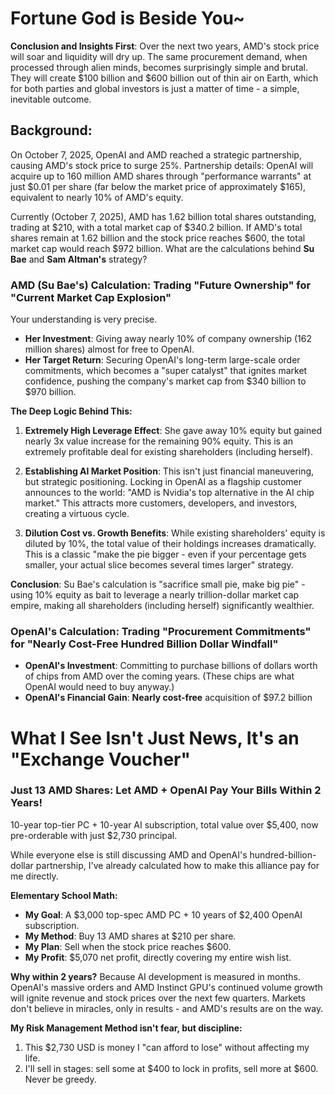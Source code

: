 # Fortune God is Beside You~

**Conclusion and Insights First**: Over the next two years, AMD's stock price will soar and liquidity will dry up. The same procurement demand, when processed through alien minds, becomes surprisingly simple and brutal. They will create $100 billion and $600 billion out of thin air on Earth, which for both parties and global investors is just a matter of time - a simple, inevitable outcome.

## Background:
On October 7, 2025, OpenAI and AMD reached a strategic partnership, causing AMD's stock price to surge 25%. Partnership details: OpenAI will acquire up to 160 million AMD shares through "performance warrants" at just $0.01 per share (far below the market price of approximately $165), equivalent to nearly 10% of AMD's equity.

Currently (October 7, 2025), AMD has 1.62 billion total shares outstanding, trading at $210, with a total market cap of $340.2 billion. If AMD's total shares remain at 1.62 billion and the stock price reaches $600, the total market cap would reach $972 billion. What are the calculations behind **Su Bae** and **Sam Altman's** strategy?

### **AMD (Su Bae's) Calculation: Trading "Future Ownership" for "Current Market Cap Explosion"**

Your understanding is very precise.

* **Her Investment**: Giving away nearly 10% of company ownership (162 million shares) almost for free to OpenAI.
* **Her Target Return**: Securing OpenAI's long-term large-scale order commitments, which becomes a "super catalyst" that ignites market confidence, pushing the company's market cap from $340 billion to $970 billion.

**The Deep Logic Behind This:**

1. **Extremely High Leverage Effect**: She gave away 10% equity but gained nearly 3x value increase for the remaining 90% equity. This is an extremely profitable deal for existing shareholders (including herself).

2. **Establishing AI Market Position**: This isn't just financial maneuvering, but strategic positioning. Locking in OpenAI as a flagship customer announces to the world: "AMD is Nvidia's top alternative in the AI chip market." This attracts more customers, developers, and investors, creating a virtuous cycle.

3. **Dilution Cost vs. Growth Benefits**: While existing shareholders' equity is diluted by 10%, the total value of their holdings increases dramatically. This is a classic "make the pie bigger - even if your percentage gets smaller, your actual slice becomes several times larger" strategy.

**Conclusion**: Su Bae's calculation is "sacrifice small pie, make big pie" - using 10% equity as bait to leverage a nearly trillion-dollar market cap empire, making all shareholders (including herself) significantly wealthier.

### **OpenAI's Calculation: Trading "Procurement Commitments" for "Nearly Cost-Free Hundred Billion Dollar Windfall"**

* **OpenAI's Investment**: Committing to purchase billions of dollars worth of chips from AMD over the coming years. (These chips are what OpenAI would need to buy anyway.)
* **OpenAI's Financial Gain**: **Nearly cost-free** acquisition of $97.2 billion

# What I See Isn't Just News, It's an "Exchange Voucher"

### **Just 13 AMD Shares: Let AMD + OpenAI Pay Your Bills Within 2 Years!**

10-year top-tier PC + 10-year AI subscription, total value over $5,400, now pre-orderable with just $2,730 principal.

While everyone else is still discussing AMD and OpenAI's hundred-billion-dollar partnership, I've already calculated how to make this alliance pay for me directly.

**Elementary School Math:**

* **My Goal**: A $3,000 top-spec AMD PC + 10 years of $2,400 OpenAI subscription.
* **My Method**: Buy 13 AMD shares at $210 per share.
* **My Plan**: Sell when the stock price reaches $600.
* **My Profit**: $5,070 net profit, directly covering my entire wish list.

**Why within 2 years?**
Because AI development is measured in months. OpenAI's massive orders and AMD Instinct GPU's continued volume growth will ignite revenue and stock prices over the next few quarters. Markets don't believe in miracles, only in results - and AMD's results are on the way.

**My Risk Management Method isn't fear, but discipline:**

1. This $2,730 USD is money I "can afford to lose" without affecting my life.
2. I'll sell in stages: sell some at $400 to lock in profits, sell more at $600. Never be greedy.